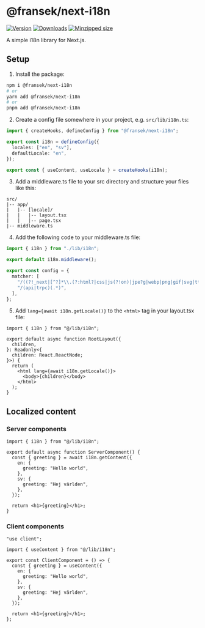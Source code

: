 # @fransek/next-i18n

[![Version](https://img.shields.io/npm/v/@fransek/next-i18n)](https://npmjs.com/package/@fransek/next-i18n)
[![Downloads](https://img.shields.io/npm/dm/@fransek/next-i18n.svg)](https://npmjs.com/package/@fransek/next-i18n)
[![Minzipped size](https://img.shields.io/bundlephobia/minzip/@fransek/next-i18n)](https://bundlephobia.com/package/@fransek/next-i18n)

A simple i18n library for Next.js.

## Setup

1. Install the package:

```bash
npm i @fransek/next-i18n
# or
yarn add @fransek/next-i18n
# or
pnpm add @fransek/next-i18n
```

2. Create a config file somewhere in your project, e.g. `src/lib/i18n.ts`:

```ts
import { createHooks, defineConfig } from "@fransek/next-i18n";

export const i18n = defineConfig({
  locales: ["en", "sv"],
  defaultLocale: "en",
});

export const { useContent, useLocale } = createHooks(i18n);
```

3. Add a middleware.ts file to your src directory and structure your files like this:

```
src/
|-- app/
|   |-- [locale]/
|   |   |-- layout.tsx
|   |   |-- page.tsx
|-- middleware.ts
```

4. Add the following code to your middleware.ts file:

```ts
import { i18n } from "./lib/i18n";

export default i18n.middleware();

export const config = {
  matcher: [
    "/((?!_next|[^?]*\\.(?:html?|css|js(?!on)|jpe?g|webp|png|gif|svg|ttf|woff2?|ico|csv|docx?|xlsx?|zip|webmanifest)).*)",
    "/(api|trpc)(.*)",
  ],
};
```

5. Add `lang={await i18n.getLocale()}` to the `<html>` tag in your layout.tsx file:

```tsx
import { i18n } from "@/lib/i18n";

export default async function RootLayout({
  children,
}: Readonly<{
  children: React.ReactNode;
}>) {
  return (
    <html lang={await i18n.getLocale()}>
      <body>{children}</body>
    </html>
  );
}
```

## Localized content

### Server components

```tsx
import { i18n } from "@/lib/i18n";

export default async function ServerComponent() {
  const { greeting } = await i18n.getContent({
    en: {
      greeting: "Hello world",
    },
    sv: {
      greeting: "Hej världen",
    },
  });

  return <h1>{greeting}</h1>;
}
```

### Client components

```tsx
"use client";

import { useContent } from "@/lib/i18n";

export const ClientComponent = () => {
  const { greeting } = useContent({
    en: {
      greeting: "Hello world",
    },
    sv: {
      greeting: "Hej världen",
    },
  });

  return <h1>{greeting}</h1>;
};
```

